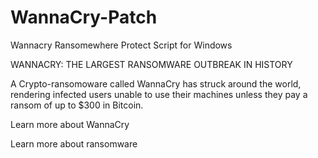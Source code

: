 # WannaCry-Patch
Wannacry Ransomewhere Protect Script for Windows

WANNACRY: THE LARGEST RANSOMWARE OUTBREAK IN HISTORY

A Crypto-ransomoware called WannaCry has struck around the world, rendering infected users unable to use their machines unless they pay a ransom of up to $300 in Bitcoin.

Learn more about WannaCry 

Learn more about ransomware
